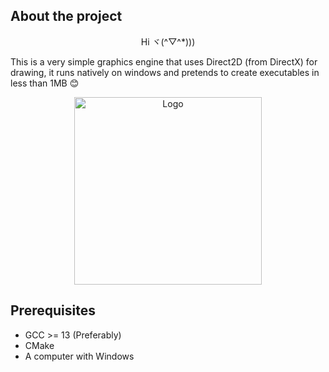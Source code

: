 ## About the project

<p align="center">
	Hi ヾ(^▽^*)))
</p>

This is a very simple graphics engine that uses Direct2D (from DirectX) for drawing, it runs natively on windows and pretends to create executables in less than 1MB 😊

<div align="center">
	<img src="https://cdn.worldvectorlogo.com/logos/microsoft-directx.svg" alt="Logo" width="300">
</div>

## Prerequisites

- GCC >= 13 (Preferably)
- CMake
- A computer with Windows
